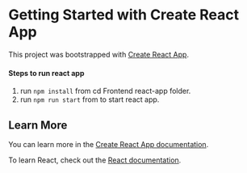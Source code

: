 # Getting Started with Create React App

This project was bootstrapped with [Create React App](https://github.com/facebook/create-react-app).


#### Steps to run react app

1. run `npm install` from cd Frontend react-app folder.
3. run `npm run start`  from to start react app.

## Learn More

You can learn more in the [Create React App documentation](https://facebook.github.io/create-react-app/docs/getting-started).

To learn React, check out the [React documentation](https://reactjs.org/).
